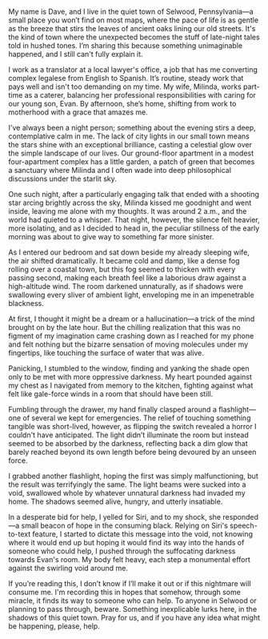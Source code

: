 My name is Dave, and I live in the quiet town of Selwood, Pennsylvania—a small place you won’t find on most maps, where the pace of life is as gentle as the breeze that stirs the leaves of ancient oaks lining our old streets. It's the kind of town where the unexpected becomes the stuff of late-night tales told in hushed tones. I’m sharing this because something unimaginable happened, and I still can't fully explain it.

I work as a translator at a local lawyer's office, a job that has me converting complex legalese from English to Spanish. It’s routine, steady work that pays well and isn't too demanding on my time. My wife, Milinda, works part-time as a caterer, balancing her professional responsibilities with caring for our young son, Evan. By afternoon, she’s home, shifting from work to motherhood with a grace that amazes me.

I've always been a night person; something about the evening stirs a deep, contemplative calm in me. The lack of city lights in our small town means the stars shine with an exceptional brilliance, casting a celestial glow over the simple landscape of our lives. Our ground-floor apartment in a modest four-apartment complex has a little garden, a patch of green that becomes a sanctuary where Milinda and I often wade into deep philosophical discussions under the starlit sky.

One such night, after a particularly engaging talk that ended with a shooting star arcing brightly across the sky, Milinda kissed me goodnight and went inside, leaving me alone with my thoughts. It was around 2 a.m., and the world had quieted to a whisper. That night, however, the silence felt heavier, more isolating, and as I decided to head in, the peculiar stillness of the early morning was about to give way to something far more sinister.

As I entered our bedroom and sat down beside my already sleeping wife, the air shifted dramatically. It became cold and damp, like a dense fog rolling over a coastal town, but this fog seemed to thicken with every passing second, making each breath feel like a laborious draw against a high-altitude wind. The room darkened unnaturally, as if shadows were swallowing every sliver of ambient light, enveloping me in an impenetrable blackness.

At first, I thought it might be a dream or a hallucination—a trick of the mind brought on by the late hour. But the chilling realization that this was no figment of my imagination came crashing down as I reached for my phone and felt nothing but the bizarre sensation of moving molecules under my fingertips, like touching the surface of water that was alive.

Panicking, I stumbled to the window, finding and yanking the shade open only to be met with more oppressive darkness. My heart pounded against my chest as I navigated from memory to the kitchen, fighting against what felt like gale-force winds in a room that should have been still.

Fumbling through the drawer, my hand finally clasped around a flashlight—one of several we kept for emergencies. The relief of touching something tangible was short-lived, however, as flipping the switch revealed a horror I couldn't have anticipated. The light didn’t illuminate the room but instead seemed to be absorbed by the darkness, reflecting back a dim glow that barely reached beyond its own length before being devoured by an unseen force.

I grabbed another flashlight, hoping the first was simply malfunctioning, but the result was terrifyingly the same. The light beams were sucked into a void, swallowed whole by whatever unnatural darkness had invaded my home. The shadows seemed alive, hungry, and utterly insatiable.

In a desperate bid for help, I yelled for Siri, and to my shock, she responded—a small beacon of hope in the consuming black. Relying on Siri's speech-to-text feature, I started to dictate this message into the void, not knowing where it would end up but hoping it would find its way into the hands of someone who could help, I pushed through the suffocating darkness towards Evan's room. My body felt heavy, each step a monumental effort against the swirling void around me.

If you’re reading this, I don’t know if I’ll make it out or if this nightmare will consume me. I'm recording this in hopes that somehow, through some miracle, it finds its way to someone who can help. To anyone in Selwood or planning to pass through, beware. Something inexplicable lurks here, in the shadows of this quiet town. Pray for us, and if you have any idea what might be happening, please, help.
